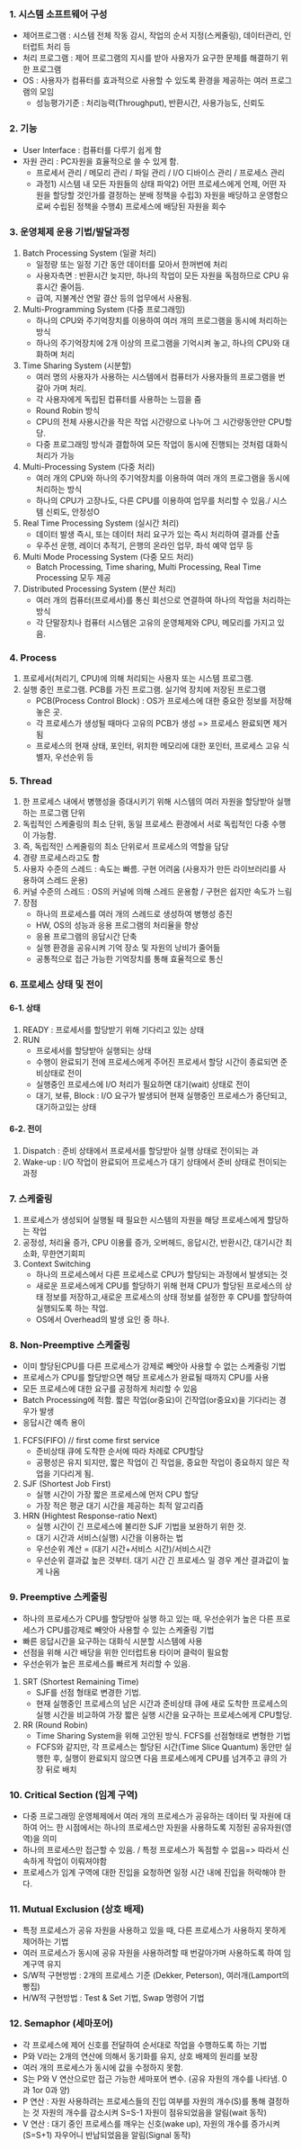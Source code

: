 ### 1. 시스템 소프트웨어 구성
* 제어프로그램 : 시스템 전체 작동 감시, 작업의 순서 지정(스케줄링), 데이터관리, 인터럽트 처리 등
* 처리 프로그램 : 제어 프로그램의 지시를 받아 사용자가 요구한 문제를 해결하기 위한 프로그램
* OS : 사용자가 컴퓨터를 효과적으로 사용할 수 있도록 환경을 제공하는 여러 프로그램의 모임
    - 성능평가기준 : 처리능력(Throughput), 반환시간, 사용가능도, 신뢰도
### 2. 기능
* User Interface : 컴퓨터를 다루기 쉽게 함
* 자원 관리 : PC자원을 효율적으로 쓸 수 있게 함.
    - 프로세서 관리 / 메모리 관리 / 파일 관리 / I/O 디바이스 관리 / 프로세스 관리
    - 과정1) 시스템 내 모든 자원들의 상태 파악2) 어떤 프로세스에게 언제, 어떤 자원을 할당할 것인가를 결정하는 분배 정책을 수립3) 자원을 배당하고 운영함으로써 수립된 정책을 수행4) 프로세스에 배당된 자원을 회수

### 3. 운영체제 운용 기법/발달과정
1. Batch Processing System (일괄 처리)
    - 일정량 또는 일정 기간 동안 데이터를 모아서 한꺼번에 처리
    - 사용자측면 : 반환시간 늦지만, 하나의 작업이 모든 자원을 독점하므로 CPU 유휴시간 줄어듬.
    - 급여, 지불계산 연말 결산 등의 업무에서 사용됨.
2. Multi-Programming System (다중 프로그래밍)
    - 하나의 CPU와 주기억장치를 이용하여 여러 개의 프로그램을 동시에 처리하는 방식
    - 하나의 주기억장치에 2개 이상의 프로그램을 기억시켜 놓고, 하나의 CPU와 대화하며 처리
3. Time Sharing System (시분할)
    - 여러 명의 사용자가 사용하는 시스템에서 컴퓨터가 사용자들의 프로그램을 번갈아 가며 처리.
    - 각 사용자에게 독립된 컵퓨터를 사용하는 느낌을 줌
    - Round Robin 방식
    - CPU의 전체 사용시간을 작은 작업 시간량으로 나누어 그 시간량동안만 CPU할당.
    - 다중 프로그래밍 방식과 결합하여 모든 작업이 동시에 진행되는 것처럼 대화식 처리가 가능
4. Multi-Processing System (다중 처리)
    - 여러 개의 CPU와 하나의 주기억장치를 이용하여 여러 개의 프로그램을 동시에 처리하는 방식
    - 하나의 CPU가 고장나도, 다른 CPU를 이용하여 업무를 처리할 수 있음./ 시스템 신뢰도, 안정성O
5. Real Time Processing System (실시간 처리)
    - 데이터 발생 즉시, 또는 데이터 처리 요구가 있는 즉시 처리하여 결과를 산출
    - 우주선 운행, 레이더 추적기, 은행의 온라인 업무, 좌석 예약 업무 등
6. Multi Mode Processing System (다중 모드 처리)
    - Batch Processing, Time sharing, Multi Processing, Real Time Processing 모두 제공
7. Distributed Processing System (분산 처리)
    - 여러 개의 컴퓨터(프로세서)를 통신 회선으로 연결하여 하나의 작업을 처리하는 방식
    - 각 단말장치나 컴퓨터 시스템은 고유의 운영체제와 CPU, 메모리를 가지고 있음.

### 4. Process
1. 프로세서(처리기, CPU)에 의해 처리되는 사용자 또는 시스템 프로그램.
2. 실행 중인 프로그램. PCB를 가진 프로그램. 실기억 장치에 저장된 프로그램
    - PCB(Process Control Block) : OS가 프로세스에 대한 중요한 정보를 저장해 놓은 곳.
    - 각 프로세스가 생성될 때마다 고유의 PCB가 생성 => 프로세스 완료되면 제거됨
    - 프로세스의 현재 상태, 포인터, 위치한 메모리에 대한 포인터, 프로세스 고유 식별자, 우선순위 등

### 5. Thread
1. 한 프로세스 내에서 병행성을 증대시키기 위해 시스템의 여러 자원을 할당받아 실행하는 프로그램 단위
2. 독립적인 스케줄링의 최소 단위, 동일 프로세스 환경에서 서로 독립적인 다중 수행이 가능함.
3. 즉, 독립적인 스케줄링의 최소 단위로서 프로세스의 역할을 담당
4. 경량 프로세스라고도 함
5. 사용자 수준의 스레드 : 속도는 빠름. 구현 어려움 (사용자가 만든 라이브러리를 사용하여 스레드 운용)
6. 커널 수준의 스레드 : OS의 커널에 의해 스레드 운용함 / 구현은 쉽지만 속도가 느림
7. 장점
    - 하나의 프로세스를 여러 개의 스레드로 생성하여 병행성 증진
    - HW, OS의 성능과 응용 프로그램의 처리율을 향상
    - 응용 프로그램의 응답시간 단축
    - 실행 환경을 공유시켜 기억 장소 및 자원의 낭비가 줄어듦
    - 공통적으로 접근 가능한 기억장치를 통해 효율적으로 통신

### 6. 프로세스 상태 및 전이 
#### 6-1. 상태
1. READY : 프로세서를 할당받기 위해 기다리고 있는 상태
2. RUN
    - 프로세서를 할당받아 실행되는 상태
    - 수행이 완료되기 전에 프로세스에게 주어진 프로세서 할당 시간이 종료되면 준비상태로 전이
    - 실행중인 프로세스에 I/O 처리가 필요하면 대기(wait) 상태로 전이
    - 대기, 보류, Block : I/O 요구가 발생되어 현재 실행중인 프로세스가 중단되고, 대기하고있는 상태
#### 6-2. 전이
1. Dispatch : 준비 상태에서 프로세서를 할당받아 실행 상태로 전이되는 과
2. Wake-up : I/O 작업이 완료되어 프로세스가 대기 상태에서 준비 상태로 전이되는 과정


### 7. 스케줄링
1. 프로세스가 생성되어 실행될 때 필요한 시스템의 자원을 해당 프로세스에게 할당하는 작업
2. 공정성, 처리율 증가, CPU 이용률 증가, 오버헤드, 응답시간, 반환시간, 대기시간 최소화, 무한연기회피
3. Context Switching
   - 하나의 프로세스에서 다른 프로세스로 CPU가 할당되는 과정에서 발생되는 것
   - 새로운 프로세스에게 CPU를 할당하기 위해 현재 CPU가 할당된 프로세스의 상태 정보를 저장하고,새로운 프로세스의 상태 정보를 설정한 후 CPU를 할당하여 실행되도록 하는 작업.
   - OS에서 Overhead의 발생 요인 중 하나.


### 8. Non-Preemptive 스케줄링
- 이미 할당된CPU를 다른 프로세스가 강제로 빼앗아 사용할 수 없는 스케줄링 기법
- 프로세스가 CPU를 할당받으면 해당 프로세스가 완료될 때까지 CPU를 사용
- 모든 프로세스에 대한 요구를 공정하게 처리할 수 있음
- Batch Processing에 적함. 짧은 작업(or중요)이 긴작업(or중요x)을 기다리는 경우가 발생
- 응답시간 예측 용이

1. FCFS(FIFO) // first come first service
    - 준비상태 큐에 도착한 순서에 따라 차례로 CPU할당
    - 공평성은 유지 되지만, 짧은 작업이 긴 작업을, 중요한 작업이 중요하지 않은 작업을 기다리게 됨.
2. SJF (Shortest Job First)
    - 실행 시간이 가장 짧은 프로세스에 먼저 CPU 할당
    - 가장 적은 평균 대기 시간을 제공하는 최적 알고리즘
3. HRN (Hightest Response-ratio Next)
    - 실행 시간이 긴 프로세스에 불리한 SJF 기법을 보완하기 위한 것.
    - 대기 시간과 서비스(실행) 시간을 이용하는 법
    - 우선순위 계산 = (대기 시간+서비스 시간)/서비스시간
    - 우선순위 결과값 높은 것부터. 대기 시간 긴 프로세스 일 경우 계산 결과값이 높게 나옴

### 9. Preemptive 스케줄링
- 하나의 프로세스가 CPU를 할당받아 실행 하고 있는 때, 우선순위가 높은 다른 프로세스가 CPU를강제로 빼앗아 사용할 수 있는 스케줄링 기법
- 빠른 응답시간을 요구하는 대화식 시분할 시스템에 사용
- 선점을 위해 시간 배당을 위한 인터럽트용 타이머 클럭이 필요함
- 우선순위가 높은 프로세스를 빠르게 처리할 수 있음.
1. SRT (Shortest Remaining Time)
    - SJF를 선점 형태로 변경한 기법. 
    - 현재 실행중인 프로세스의 남은 시간과 준비상태 큐에 새로 도착한 프로세스의 실행 시간을 비교하여 가장 짧은 실행 시간을 요구하는 프로세스에게 CPU할당.
2. RR (Round Robin)
    - Time Sharing System을 위해 고안된 방식. FCFS를 선점형태로 변형한 기법
    - FCFS와 같지만, 각 프로세스는 할당된 시간(Time Slice Quantum) 동안만 실행한 후, 실행이 완료되지 않으면 다음 프로세스에게 CPU를 넘겨주고 큐의 가장 뒤로 배치

### 10. Critical Section (임계 구역)
- 다중 프로그래밍 운영체제에서 여러 개의 프로세스가 공유하는 데이터 및 자원에 대하여 어느 한 시점에서는 하나의 프로세스만 자원을 사용하도록 지정된 공유자원(영역)을 의미
- 하나의 프로세스만 접근할 수 있음. / 특정 프로세스가 독점할 수 없음=> 따라서 신속하게 작업이 이뤄져야함
- 프로세스가 임계 구역에 대한 진입을 요청하면 일정 시간 내에 진입을 허락해야 한다.

### 11. Mutual Exclusion (상호 배제)
- 특정 프로세스가 공유 자원을 사용하고 있을 때, 다른 프로세스가 사용하지 못하게 제어하는 기법
- 여러 프로세스가 동시에 공유 자원을 사용하려할 때 번갈아가며 사용하도록 하여 임계구역 유지
- S/W적 구현방법 : 2개의 프로세스 기준 (Dekker, Peterson), 여러개(Lamport의 빵집)
- H/W적 구현방법 : Test & Set 기법, Swap 명령어 기법

### 12. Semaphor (세마포어)
- 각 프로세스에 제어 신호를 전달하여 순서대로 작업을 수행하도록 하는 기법
- P와 V라는 2개의 연산에 의해서 동기화를 유지, 상호 배제의 원리를 보장
- 여러 개의 프로세스가 동시에 값을 수정하지 못함.
- S는 P와 V 연산으로만 접근 가능한 세마포어 변수. (공유 자원의 개수를 나타냄. 0과 1or 0과 양)
- P 연산 : 자원 사용하려는 프로세스들의 진입 여부를 자원의 개수(S)를 통해 결정하는 것 자원의 개수를 감소시켜 S=S-1 자원이 점유되었음을 알림(wait 동작)
- V 연산 : 대기 중인 프로세스를 깨우는 신호(wake up), 자원의 개수를 증가시켜(S=S+1) 자우어니 반납되었음을 알림(Signal 동작)

